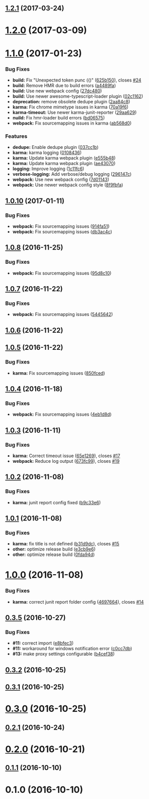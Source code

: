 <a name="1.2.1"></a>
## [1.2.1](https://github.com/holisticon/angular-common/compare/v1.2.0...v1.2.1) (2017-03-24)



<a name="1.2.0"></a>
# [1.2.0](https://github.com/holisticon/angular-common/compare/v1.1.0...v1.2.0) (2017-03-09)



<a name="1.1.0"></a>
# [1.1.0](https://github.com/holisticon/angular-common/compare/v1.0.10...v1.1.0) (2017-01-23)


### Bug Fixes

* **build:** Fix "Unexpected token punc ({)" ([625b150](https://github.com/holisticon/angular-common/commit/625b150)), closes [#24](https://github.com/holisticon/angular-common/issues/24)
* **build:** Remove HMR due to build errors ([a4489fa](https://github.com/holisticon/angular-common/commit/a4489fa))
* **build:** Use new webpack config ([27dc480](https://github.com/holisticon/angular-common/commit/27dc480))
* **build:** Use newer awesome-typescript-loader plugin ([02c1162](https://github.com/holisticon/angular-common/commit/02c1162))
* **deprecation:** remove obsolete dedupe plugin ([2aa84c8](https://github.com/holisticon/angular-common/commit/2aa84c8))
* **karma:** Fix chrome mimetype issues in karma ([70a19f6](https://github.com/holisticon/angular-common/commit/70a19f6))
* **karma-timeout:** Use newer karma-junit-reporter ([29aa629](https://github.com/holisticon/angular-common/commit/29aa629))
* **nuild:** Fix hmr-loader build errors ([bd06575](https://github.com/holisticon/angular-common/commit/bd06575))
* **webpack:** Fix sourcemapping issues in karma ([ab568d0](https://github.com/holisticon/angular-common/commit/ab568d0))


### Features

* **dedupe:** Enable dedupe plugin ([037cc1b](https://github.com/holisticon/angular-common/commit/037cc1b))
* **karma:** karma logging ([0108436](https://github.com/holisticon/angular-common/commit/0108436))
* **karma:** Update karma webpack plugin ([e555b48](https://github.com/holisticon/angular-common/commit/e555b48))
* **karma:** Update karma webpack plugin ([ae43070](https://github.com/holisticon/angular-common/commit/ae43070))
* **logging:** Improve logging ([1c11fc6](https://github.com/holisticon/angular-common/commit/1c11fc6))
* **verbose-logging:** Add verbose/debug logging ([296147c](https://github.com/holisticon/angular-common/commit/296147c))
* **webpack:** Use new webpack config ([7d01143](https://github.com/holisticon/angular-common/commit/7d01143))
* **webpack:** Use newer webpack config style ([8f9fbfa](https://github.com/holisticon/angular-common/commit/8f9fbfa))



<a name="1.0.10"></a>
## [1.0.10](https://github.com/holisticon/angular-common/compare/v1.0.8...v1.0.10) (2017-01-11)


### Bug Fixes

* **webpack:** Fix sourcemapping issues ([914fa51](https://github.com/holisticon/angular-common/commit/914fa51))
* **webpack:** Fix sourcemapping issues ([db3ac4c](https://github.com/holisticon/angular-common/commit/db3ac4c))



<a name="1.0.8"></a>
## [1.0.8](https://github.com/holisticon/angular-common/compare/v1.0.7...v1.0.8) (2016-11-25)


### Bug Fixes

* **webpack:** Fix sourcemapping issues ([95d8c10](https://github.com/holisticon/angular-common/commit/95d8c10))



<a name="1.0.7"></a>
## [1.0.7](https://github.com/holisticon/angular-common/compare/v1.0.6...v1.0.7) (2016-11-22)


### Bug Fixes

* **webpack:** Fix sourcemapping issues ([5445642](https://github.com/holisticon/angular-common/commit/5445642))



<a name="1.0.6"></a>
## [1.0.6](https://github.com/holisticon/angular-common/compare/v1.0.5...v1.0.6) (2016-11-22)



<a name="1.0.5"></a>
## [1.0.5](https://github.com/holisticon/angular-common/compare/v1.0.4...v1.0.5) (2016-11-22)


### Bug Fixes

* **karma:** Fix sourcemapping issues ([850fced](https://github.com/holisticon/angular-common/commit/850fced))



<a name="1.0.4"></a>
## [1.0.4](https://github.com/holisticon/angular-common/compare/v1.0.3...v1.0.4) (2016-11-18)


### Bug Fixes

* **webpack:** Fix sourcemapping issues ([4eb1d8d](https://github.com/holisticon/angular-common/commit/4eb1d8d))



<a name="1.0.3"></a>
## [1.0.3](https://github.com/holisticon/angular-common/compare/v1.0.2...v1.0.3) (2016-11-11)


### Bug Fixes

* **karma:** Correct timeout issue ([65e1269](https://github.com/holisticon/angular-common/commit/65e1269)), closes [#17](https://github.com/holisticon/angular-common/issues/17)
* **webpack:** Reduce log output ([673fc99](https://github.com/holisticon/angular-common/commit/673fc99)), closes [#19](https://github.com/holisticon/angular-common/issues/19)



<a name="1.0.2"></a>
## [1.0.2](https://github.com/holisticon/angular-common/compare/v1.0.1...v1.0.2) (2016-11-08)


### Bug Fixes

* **karma:** junit report config fixed ([b9c33e6](https://github.com/holisticon/angular-common/commit/b9c33e6))



<a name="1.0.1"></a>
## [1.0.1](https://github.com/holisticon/angular-common/compare/v1.0.0...v1.0.1) (2016-11-08)


### Bug Fixes

* **karma:** fix title is not defined ([b31d9dc](https://github.com/holisticon/angular-common/commit/b31d9dc)), closes [#15](https://github.com/holisticon/angular-common/issues/15)
* **other:** optimize release build ([e3cb9e6](https://github.com/holisticon/angular-common/commit/e3cb9e6))
* **other:** optimize release build ([0fda94d](https://github.com/holisticon/angular-common/commit/0fda94d))



<a name="1.0.0"></a>
# [1.0.0](https://github.com/holisticon/angular-common/compare/v0.3.5...v1.0.0) (2016-11-08)


### Bug Fixes

* **karma:** correct junit report folder config ([4697664](https://github.com/holisticon/angular-common/commit/4697664)), closes [#14](https://github.com/holisticon/angular-common/issues/14)



<a name="0.3.5"></a>
## [0.3.5](https://github.com/holisticon/angular-common/compare/v0.3.3...v0.3.5) (2016-10-27)


### Bug Fixes

* **#11:** correct import ([e8bfec3](https://github.com/holisticon/angular-common/commit/e8bfec3))
* **#11:** workaround for windows notification error ([c0cc7db](https://github.com/holisticon/angular-common/commit/c0cc7db))
* **#13:** make proxy settings configurable ([b4cef38](https://github.com/holisticon/angular-common/commit/b4cef38))



<a name="0.3.2"></a>
## [0.3.2](https://github.com/holisticon/angular-common/compare/v0.3.1...v0.3.2) (2016-10-25)



<a name="0.3.1"></a>
## [0.3.1](https://github.com/holisticon/angular-common/compare/v0.3.0...v0.3.1) (2016-10-25)



<a name="0.3.0"></a>
# [0.3.0](https://github.com/holisticon/angular-common/compare/v0.2.1...v0.3.0) (2016-10-25)



<a name="0.2.1"></a>
## [0.2.1](https://github.com/holisticon/angular-common/compare/v0.2.0...v0.2.1) (2016-10-24)



<a name="0.2.0"></a>
# [0.2.0](https://github.com/holisticon/angular-common/compare/v0.1.1...v0.2.0) (2016-10-21)



<a name="0.1.1"></a>
## [0.1.1](https://github.com/holisticon/angular-common/compare/v0.1.0...v0.1.1) (2016-10-10)



<a name="0.1.0"></a>
# 0.1.0 (2016-10-10)




